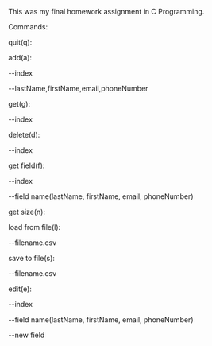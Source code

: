 This was my final homework assignment in C Programming.

Commands:

quit(q):

add(a):

--index
  
--lastName,firstName,email,phoneNumber
  
get(g):

--index
  
delete(d):

--index  
  
get field(f):

--index
  
--field name(lastName, firstName, email, phoneNumber)
  
get size(n):

load from file(l):

--filename.csv    
    
save to file(s):
  
--filename.csv
   
edit(e):

--index
    
--field name(lastName, firstName, email, phoneNumber)
    
--new field
